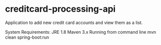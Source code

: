 # creditcard-processing-api
Application to add new credit card accounts and view them as a list.

System Requirements:
JRE 1.8
Maven 3.x
Running from command line
mvn clean spring-boot:run
